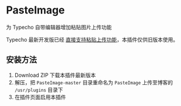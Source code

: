 # PasteImage
为 Typecho 自带编辑器增加粘贴图片上传功能  

Typecho 最新开发版已经 [直接支持粘贴上传功能](https://github.com/typecho/typecho/commit/0b1096c588a68ac83eac283862fedb459afb3327)，本插件仅供旧版本使用。

## 安装方法
1. Download ZIP 下载本插件最新版本
2. 解压，把 `PasteImage-master` 目录重命名为 `PasteImage` 上传至博客的 `/usr/plugins` 目录下
3. 在插件页面启用本插件
